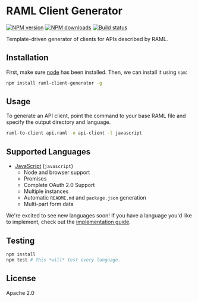 # RAML Client Generator

[![NPM version][npm-image]][npm-url]
[![NPM downloads][downloads-image]][downloads-url]
[![Build status][travis-image]][travis-url]

Template-driven generator of clients for APIs described by RAML.

## Installation

First, make sure [node](http://nodejs.org) has been installed. Then, we can install it using `npm`:

```sh
npm install raml-client-generator -g
```

## Usage

To generate an API client, point the command to your base RAML file and specify the output directory and language.

```sh
raml-to-client api.raml -o api-client -l javascript
```

## Supported Languages

* [JavaScript](languages/javascript) (`javascript`)
  * Node and browser support
  * Promises
  * Complete OAuth 2.0 Support
  * Multiple instances
  * Automatic `README.md` and `package.json` generation
  * Multi-part form data

We're excited to see new languages soon! If you have a language you'd like to implement, check out the [implementation guide](IMPLEMENTATION.md).

## Testing

```sh
npm install
npm test # This *will* test every language.
```

## License

Apache 2.0

[npm-image]: https://img.shields.io/npm/v/raml-client-generator.svg?style=flat
[npm-url]: https://npmjs.org/package/raml-client-generator
[downloads-image]: https://img.shields.io/npm/dm/raml-client-generator.svg?style=flat
[downloads-url]: https://npmjs.org/package/raml-client-generator
[travis-image]: https://img.shields.io/travis/mulesoft/raml-client-generator.svg?style=flat
[travis-url]: https://travis-ci.org/mulesoft/raml-client-generator
